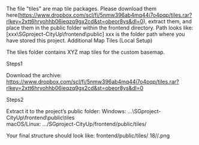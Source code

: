 The file "tiles" are map tile packages. Please download them here(https://www.dropbox.com/scl/fi/5nmw396ab4mq44i7o4pqp/tiles.rar?rlkey=2xtt6hryohhb06ieqzq9gx2cd&st=obeor8ys&dl=0), extract them, and place them in the public folder within the frontend directory. 
Path looks like:[xxx\SGproject-CityUp\frontend\public] xxx is the folder path where you have stored this project.
Additional Map Tiles (Local Setup)

The tiles folder contains XYZ map tiles for the custom basemap.

Steps1

Download the archive:
https://www.dropbox.com/scl/fi/5nmw396ab4mq44i7o4pqp/tiles.rar?rlkey=2xtt6hryohhb06ieqzq9gx2cd&st=obeor8ys&dl=0

Steps2

Extract it to the project’s public folder:
Windows: ...\SGproject-CityUp\frontend\public\tiles\
macOS/Linux: .../SGproject-CityUp/frontend/public/tiles/

Your final structure should look like:
frontend/public/tiles/
  18/<x>/<y>.png

